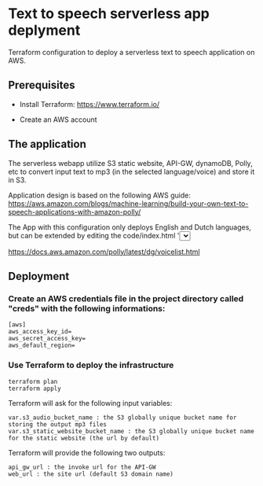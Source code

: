 # Text to speech serverless app deplyment
Terraform configuration to deploy a serverless text to speech application on AWS.

## Prerequisites

- Install Terraform:
  https://www.terraform.io/

- Create an AWS account

## The application

The serverless webapp utilize S3 static website, API-GW, dynamoDB, Polly, etc to convert input text to mp3 (in the selected language/voice) and store it in S3.

Application design is based on the following AWS guide:
https://aws.amazon.com/blogs/machine-learning/build-your-own-text-to-speech-applications-with-amazon-polly/

The App with this configuration only deploys English and Dutch languages, but can be extended by editing the  code/index.html '<select id="voiceSelected">' tag with correct voice names from the following site:
  
https://docs.aws.amazon.com/polly/latest/dg/voicelist.html

## Deployment

### Create an AWS credentials file in the project directory called "creds" with the following informations:
```
[aws]
aws_access_key_id=
aws_secret_access_key=
aws_default_region=
```

### Use Terraform to deploy the infrastructure
```
terraform plan
terraform apply
```

Terraform will ask for the following input variables:
```
var.s3_audio_bucket_name : the S3 globally unique bucket name for storing the output mp3 files
var.s3_static_website_bucket_name : the S3 globally unique bucket name for the static website (the url by default)
```

Terraform will provide the following two outputs:
```
api_gw_url : the invoke url for the API-GW
web_url : the site url (default S3 domain name)
```
